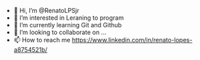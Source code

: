 - 👋 Hi, I’m @RenatoLPSjr
- 👀 I’m interested in Leraning to program
- 🌱 I’m currently learning Git and Github
- 💞️ I’m looking to collaborate on ...
- 📫 How to reach me https://www.linkedin.com/in/renato-lopes-a8754521b/

<!---
RenatoLPSjr/RenatoLPSjr is a ✨ special ✨ repository because its `README.md` (this file) appears on your GitHub profile.
You can click the Preview link to take a look at your changes.
--->
